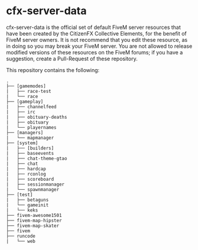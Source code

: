 # cfx-server-data

cfx-server-data is the official set of default FiveM server resources that have been created by the CitizenFX Collective Elements, for the benefit of FiveM server owners. It is not recommend that you edit these resource, as in doing so you may break your FiveM server. You are not allowed to release modified versions of these resources on the FiveM forums; if you have a suggestion, create a Pull-Request of these repository.

This repository contains the following:
```
.
├── [gamemodes]
|   ├── race-test
|   └── race
├── [gameplay]
|   ├── channelfeed
|   ├── irc
|   ├── obituary-deaths
|   ├── obituary
|   └── playernames
├── [managers]
|   └── mapmanager
├── [system]
|   ├── [builders]
|   ├── baseevents
|   ├── chat-theme-gtao
|   ├── chat
|   ├── hardcap
|   ├── rconlog
|   ├── scoreboard
|   ├── sessionmanager
|   └── spawnmanager
├── [test]
|   ├── betaguns
|   └── gameinit
|   └── keks
├── fivem-awesome1501
├── fivem-map-hipster
├── fivem-map-skater
├── fivem
├── runcode
|   └── web
```
